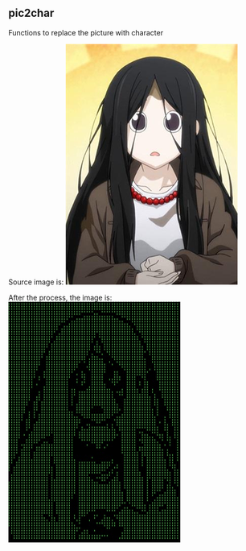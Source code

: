## pic2char
Functions to replace the picture with character

Source image is:
![pic](./baoerjie.jpg)

After the process, the image is:
![pic](./output.jpg)
